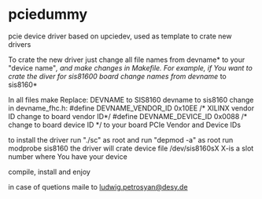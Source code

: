 # pciedummy
pcie device driver based on upciedev, used as template to crate new drivers

To crate the new driver just change all file names from devname* to your "device name"*, and make changes in Makefile.
For example, if You want to crate the diver for sis81600 board change names from devname* to sis8160*

In all files make Replace:
DEVNAME to SIS8160 
devname to sis8160
change in devname_fhc.h:
#define DEVNAME_VENDOR_ID 0x10EE	                /* XILINX vendor ID  change to board vendor ID*/
#define DEVNAME_DEVICE_ID 0x0088	                    /* change to  board device ID  */
to your board PCIe Vendor and Device IDs


to install the driver run "./sc" as root and run "depmod -a" as root
run modprobe sis8160
the driver will crate device file /dev/sis8160sX X-is a slot number where You have your device


compile, install and enjoy

in case of quetions maile to ludwig.petrosyan@desy.de
